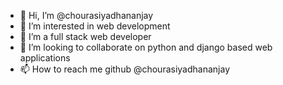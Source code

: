 - 👋 Hi, I’m @chourasiyadhananjay
- 👀 I’m interested in web development
- 🌱 I’m a full stack web developer
- 💞️ I’m looking to collaborate on python and django based web applications
- 📫 How to reach me github @chourasiyadhananjay

<!---
chourasiyadhananjay/chourasiyadhananjay is a ✨ special ✨ repository because its `README.md` (this file) appears on your GitHub profile.
You can click the Preview link to take a look at your changes.
--->
